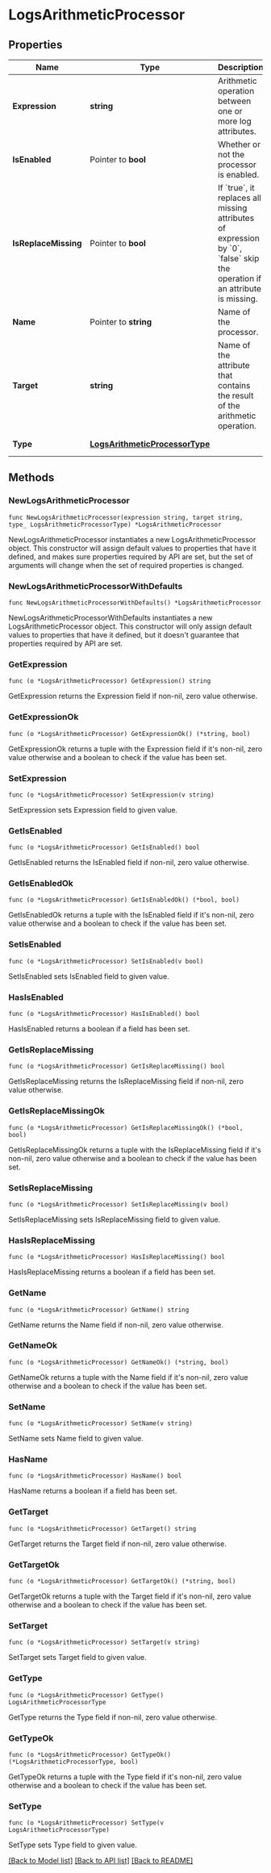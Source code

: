 # LogsArithmeticProcessor

## Properties

| Name                 | Type                                                              | Description                                                                                                                                              | Notes                                                         |
| -------------------- | ----------------------------------------------------------------- | -------------------------------------------------------------------------------------------------------------------------------------------------------- | ------------------------------------------------------------- |
| **Expression**       | **string**                                                        | Arithmetic operation between one or more log attributes.                                                                                                 |
| **IsEnabled**        | Pointer to **bool**                                               | Whether or not the processor is enabled.                                                                                                                 | [optional] [default to false]                                 |
| **IsReplaceMissing** | Pointer to **bool**                                               | If &#x60;true&#x60;, it replaces all missing attributes of expression by &#x60;0&#x60;, &#x60;false&#x60; skip the operation if an attribute is missing. | [optional] [default to false]                                 |
| **Name**             | Pointer to **string**                                             | Name of the processor.                                                                                                                                   | [optional]                                                    |
| **Target**           | **string**                                                        | Name of the attribute that contains the result of the arithmetic operation.                                                                              |
| **Type**             | [**LogsArithmeticProcessorType**](LogsArithmeticProcessorType.md) |                                                                                                                                                          | [default to LOGSARITHMETICPROCESSORTYPE_ARITHMETIC_PROCESSOR] |

## Methods

### NewLogsArithmeticProcessor

`func NewLogsArithmeticProcessor(expression string, target string, type_ LogsArithmeticProcessorType) *LogsArithmeticProcessor`

NewLogsArithmeticProcessor instantiates a new LogsArithmeticProcessor object.
This constructor will assign default values to properties that have it defined,
and makes sure properties required by API are set, but the set of arguments
will change when the set of required properties is changed.

### NewLogsArithmeticProcessorWithDefaults

`func NewLogsArithmeticProcessorWithDefaults() *LogsArithmeticProcessor`

NewLogsArithmeticProcessorWithDefaults instantiates a new LogsArithmeticProcessor object.
This constructor will only assign default values to properties that have it defined,
but it doesn't guarantee that properties required by API are set.

### GetExpression

`func (o *LogsArithmeticProcessor) GetExpression() string`

GetExpression returns the Expression field if non-nil, zero value otherwise.

### GetExpressionOk

`func (o *LogsArithmeticProcessor) GetExpressionOk() (*string, bool)`

GetExpressionOk returns a tuple with the Expression field if it's non-nil, zero value otherwise
and a boolean to check if the value has been set.

### SetExpression

`func (o *LogsArithmeticProcessor) SetExpression(v string)`

SetExpression sets Expression field to given value.

### GetIsEnabled

`func (o *LogsArithmeticProcessor) GetIsEnabled() bool`

GetIsEnabled returns the IsEnabled field if non-nil, zero value otherwise.

### GetIsEnabledOk

`func (o *LogsArithmeticProcessor) GetIsEnabledOk() (*bool, bool)`

GetIsEnabledOk returns a tuple with the IsEnabled field if it's non-nil, zero value otherwise
and a boolean to check if the value has been set.

### SetIsEnabled

`func (o *LogsArithmeticProcessor) SetIsEnabled(v bool)`

SetIsEnabled sets IsEnabled field to given value.

### HasIsEnabled

`func (o *LogsArithmeticProcessor) HasIsEnabled() bool`

HasIsEnabled returns a boolean if a field has been set.

### GetIsReplaceMissing

`func (o *LogsArithmeticProcessor) GetIsReplaceMissing() bool`

GetIsReplaceMissing returns the IsReplaceMissing field if non-nil, zero value otherwise.

### GetIsReplaceMissingOk

`func (o *LogsArithmeticProcessor) GetIsReplaceMissingOk() (*bool, bool)`

GetIsReplaceMissingOk returns a tuple with the IsReplaceMissing field if it's non-nil, zero value otherwise
and a boolean to check if the value has been set.

### SetIsReplaceMissing

`func (o *LogsArithmeticProcessor) SetIsReplaceMissing(v bool)`

SetIsReplaceMissing sets IsReplaceMissing field to given value.

### HasIsReplaceMissing

`func (o *LogsArithmeticProcessor) HasIsReplaceMissing() bool`

HasIsReplaceMissing returns a boolean if a field has been set.

### GetName

`func (o *LogsArithmeticProcessor) GetName() string`

GetName returns the Name field if non-nil, zero value otherwise.

### GetNameOk

`func (o *LogsArithmeticProcessor) GetNameOk() (*string, bool)`

GetNameOk returns a tuple with the Name field if it's non-nil, zero value otherwise
and a boolean to check if the value has been set.

### SetName

`func (o *LogsArithmeticProcessor) SetName(v string)`

SetName sets Name field to given value.

### HasName

`func (o *LogsArithmeticProcessor) HasName() bool`

HasName returns a boolean if a field has been set.

### GetTarget

`func (o *LogsArithmeticProcessor) GetTarget() string`

GetTarget returns the Target field if non-nil, zero value otherwise.

### GetTargetOk

`func (o *LogsArithmeticProcessor) GetTargetOk() (*string, bool)`

GetTargetOk returns a tuple with the Target field if it's non-nil, zero value otherwise
and a boolean to check if the value has been set.

### SetTarget

`func (o *LogsArithmeticProcessor) SetTarget(v string)`

SetTarget sets Target field to given value.

### GetType

`func (o *LogsArithmeticProcessor) GetType() LogsArithmeticProcessorType`

GetType returns the Type field if non-nil, zero value otherwise.

### GetTypeOk

`func (o *LogsArithmeticProcessor) GetTypeOk() (*LogsArithmeticProcessorType, bool)`

GetTypeOk returns a tuple with the Type field if it's non-nil, zero value otherwise
and a boolean to check if the value has been set.

### SetType

`func (o *LogsArithmeticProcessor) SetType(v LogsArithmeticProcessorType)`

SetType sets Type field to given value.

[[Back to Model list]](../README.md#documentation-for-models) [[Back to API list]](../README.md#documentation-for-api-endpoints) [[Back to README]](../README.md)
